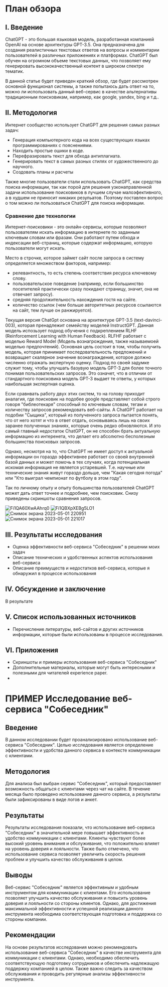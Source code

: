 # План обзора

## I. Введение

ChatGPT - это большая языковая модель, разработанная компанией OpenAI на основе архитектуры GPT-3.5. Она предназначена для создания реалистичных текстовых ответов на вопросы и комментарии пользователей в различных приложениях и платформах. ChatGPT был обучен на огромном объеме текстовых данных, что позволяет ему генерировать высококачественный контент в широком спектре тематик.

В данной статье будет приведен краткий обзор, где будет рассмотрен основной функционал системы, а также попытаюсь дать ответ на то, можно ли использовать данный веб-сервис в качестве альтернативы традиционным поисковикам, например, как google, yandex, bing и т.д..

## II. Методология

Интернет сообщество использует ChatGPT для решения самых разных задач:

- Генерация компьютерного кода на всех существующих языках программированиях с пояснениями.
- Находить простые ошики в коде.
- Перефразировать текст для обхода антиплагиата.
- Генерировать текст в самых разных стилях от художественного до научного.
- Создовать планы и расчеты

Также многие пользователи стали использовать ChatGPT, как средства поиска информации, так как порой для решения узконаправленной задачи использование поисковиков в лучшем случае малоэфективного, а в худшем не приносит никаких резульатов. Поэтому поставлен вопрос о том можно ли пользоваться ChatGPT для поиска информации.

### Сравнение две технологии

Интернет-поисковики - это онлайн-сервисы, которые позволяют пользователям искать информацию в интернете по заданным ключевым словам или фразам. Они работают путем обхода и индексации веб-страниц, которые содержат информацию, которую пользователи могут искать. 

Место в строчке, которое займет сайт после запроса в систему определяется множеством факторов, например:
- релевантность, то есть степень соответствия ресурса ключевому слову.
- пользовательское поведение (например, если большинство посетителей практически сразу покидают страницу, значит, она не отвечает запросу).
- средняя продолжительность нахождения гостя на сайте.
- количество ссылок (чем больше авторитетных ресурсов ссылаются на сайт, тем лучше он ранжируется).

Текущая версия ChatGpt основана на архитектуре GPT-3.5 (text-davinci-003), которая пренадлежит семейству моделей InstructGPT. Данная модель испозьзует подход обучения с подкреплением RLHF (Reinforcement Learning with Human Feedback). RLFHF работает с моделью Reward Model (Модель вознагрождения, также называемоей моделью предпочтений). Основная цель состоит в том, чтобы получить модель, которая принимает последовательность предложений и возвращает скалярное значение вознаграждения, которое должно численно отражать экспертную оценку. Подход по своей задумке служит тому, чтобы улучшать базувую модель GPT-3 для более точного понимая пользовательских запросов. Это означет, что в отличии от стандартного поисковика модель GPT-3 выдает те ответы, у которых наибольшая экспертная оценка.

Если сравнвать работу двух этих систем, то на голову приходит аналагия, где поисковик на подобее google представляет собой строго говоря "библеотекаря" способный по ключевым словам, тегам и количеству запросов рекомендовать веб-сайты. А ChatGPT работает на подобии "Сыщика", который из полученного запроса пытается понять, что от него хотят и что в ответ отдать, основываясь лишь на своих заранее полученных знаниях, которые очень редко обновляются. И это самый главный недостаток ChatGPT, он не способен брать актуальную информацию из интеренета, что делает его абсолютно бесполезным большинства поисковых запросов.

Однако, несмотря на то, что ChatGPT не имеет доступ к актуальной информации он гораздо эффективнее работает со своей внутренней базой данных и может помочь в тех случаях, когда потенциальная искомая информация не является устаревшей. Т.е. научные или технические знания живут гораздо дольше, чем "Какая сегодня погода" или "Кто выиграл чемпионат по футболу в этом году".

Так по личному опыту и опыту большинства пользователей ChatGPT может дать ответ точнее и подробнее, чем поисковик. Снизу приведены скриншоты сравнения запросов. 

![Fi1QA60XwAAhrq0](https://user-images.githubusercontent.com/84016890/235512793-1b58fb42-8ce2-4cc4-b1fe-5728341ec4f3.jpg)
![Fi1QBXpXEBg5LO1](https://user-images.githubusercontent.com/84016890/235512882-a4ec8c65-7fb1-4168-8905-d7f9337acd9e.jpg)
![Снимок экрана 2023-05-01 220951](https://user-images.githubusercontent.com/84016890/235513335-3e49df2a-c5dd-449d-ae34-98e08b826063.png)
![Снимок экрана 2023-05-01 221017](https://user-images.githubusercontent.com/84016890/235513338-e902d094-830e-4506-bf88-ef36d037e69f.png)



## III. Результаты исследования
- Оценка эффективности веб-сервиса "Собеседник" в решении моих задач
- Описание технических и удобственных аспектов использования веб-сервиса
- Описание преимуществ и недостатков веб-сервиса, которые я обнаружил в процессе использования

## IV. Обсуждение и заключение

В результате 

## V. Список использованных источников
- Перечисление литературы, веб-сайтов и других источников информации, которые были использованы в процессе исследования.

## VI. Приложения
- Скриншоты и примеры использования веб-сервиса "Собеседник"
- Дополнительные материалы, которые могут быть интересными и полезными для читателей experience paper.
- 

# ПРИМЕР Исследование веб-сервиса "Собеседник"

## Введение

В данном исследовании будет проанализировано использование веб-сервиса "Собеседник". Целью исследования является определение эффективности и удобства данного сервиса в контексте коммуникации с клиентами.

## Методология

Для анализа был выбран сервис "Собеседник", который предоставляет возможность общаться с клиентами через чат на сайте. В течение месяца было проведено использование данного сервиса, а результаты были зафиксированы в виде логов и анкет.

## Результаты

Результаты исследования показали, что использование веб-сервиса "Собеседник" в значительной мере повышает эффективность и удобство коммуникации с клиентами. Клиенты чувствуют более высокий уровень внимания и обслуживания, что положительно влияет на уровень доверия и лояльности. Также было отмечено, что использование сервиса позволяет увеличить скорость решения проблем и улучшить качество обслуживания в целом.

## Выводы

Веб-сервис "Собеседник" является эффективным и удобным инструментом для коммуникации с клиентами. Его использование позволяет улучшить качество обслуживания и повысить уровень доверия и лояльности со стороны клиентов. Однако, для достижения максимальной эффективности и успешной реализации данного инструмента необходима соответствующая подготовка и поддержка со стороны компании. 

## Рекомендации

На основе результатов исследования можно рекомендовать использование веб-сервиса "Собеседник" в качестве инструмента для коммуникации с клиентами. Однако, необходимо обеспечить соответствующую подготовку сотрудников и обеспечить надлежащую поддержку компанией в целом. Также важно следить за качеством обслуживания и проводить регулярные анализы эффективности инструмента.
